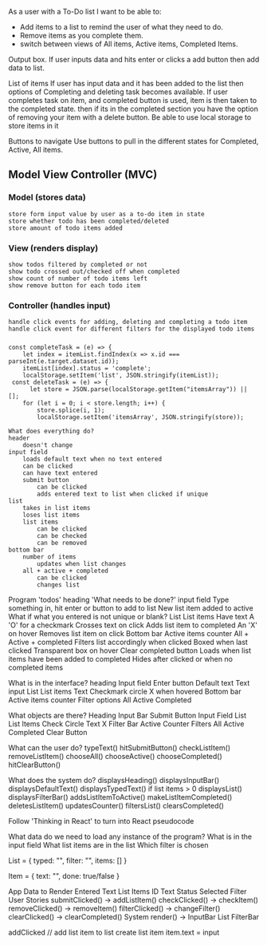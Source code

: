 As a user with a To-Do list I want to be able to: 
- Add items to a list to remind the user of what they need to do. 
- Remove items as you complete them. 
- switch between views of All items, Active items, Completed Items.

Output box. If user inputs data and hits enter or clicks a add button then add data to list.

List of items If user has input data and it has been added to the list then options of Completing and deleting task becomes available. If user completes task on item, and completed button is used, item is then taken to the completed state. then if its in the completed section you have the option of removing your item with a delete button. Be able to use local storage to store items in it

Buttons to navigate Use buttons to pull in the different states for Completed, Active, All items.

## Model View Controller (MVC)

### Model (stores data)
    store form input value by user as a to-do item in state
    store whether todo has been completed/deleted
    store amount of todo items added
### View (renders display)
    show todos filtered by completed or not
    show todo crossed out/checked off when completed
    show count of number of todo items left
    show remove button for each todo item
### Controller (handles input)
    handle click events for adding, deleting and completing a todo item
    handle click event for different filters for the displayed todo items


### 

    const completeTask = (e) => {
        let index = itemList.findIndex(x => x.id === parseInt(e.target.dataset.id));
        itemList[index].status = 'complete';
        localStorage.setItem('list', JSON.stringify(itemList));
     const deleteTask = (e) => {
          let store = JSON.parse(localStorage.getItem("itemsArray")) || [];
        for (let i = 0; i < store.length; i++) {
            store.splice(i, 1);
            localStorage.setItem('itemsArray', JSON.stringify(store));
    
    What does everything do?
    header
        doesn't change
    input field
        loads default text when no text entered
        can be clicked
        can have text entered
        submit button
            can be clicked
            adds entered text to list when clicked if unique
    list
        takes in list items
        loses list items
        list items
            can be clicked
            can be checked
            can be removed
    bottom bar
        number of items
            updates when list changes
        all + active + completed
            can be clicked
            changes list

Program
    'todos' heading
    'What needs to be done?' input field
        Type something in, hit enter or button to add to list
        New list item added to active
        What if what you entered is not unique or blank?
    List
        List items
            Have text
            A 'O' for a checkmark
                Crosses text on click
                Adds list item to completed
            An 'X' on hover
                Removes list item on click
    Bottom bar
        Active items counter
        All + Active + completed
            Filters list accordingly when clicked
            Boxed when last clicked
            Transparent box on hover
        Clear completed button
            Loads when list items have been added to completed
            Hides after clicked or when no completed items

What is in the interface?
    heading
    Input field
        Enter button
        Default text
        Text input
    List
        List items
            Text
            Checkmark circle
            X when hovered
    Bottom bar
        Active items counter
        Filter options
            All
            Active
            Completed



What objects are there?
    Heading
    Input Bar
        Submit Button
        Input Field
    List
        List Items
            Check Circle
            Text
            X
    Filter Bar
        Active Counter
        Filters
            All
            Active
            Completed
        Clear Button

What can the user do?
    typeText()
    hitSubmitButton()
    checkListItem()
    removeListItem()
    chooseAll()
    chooseActive()
    chooseCompleted()
    hitClearButton()

What does the system do?
    displaysHeading()
    displaysInputBar()
    displaysDefaultText()
    displaysTypedText()
    if list items > 0
        displaysList()
        displaysFilterBar()
    addsListItemToActive()
    makeListItemCompleted()
    deletesListItem()
    updatesCounter()
    filtersList()
    clearsCompleted()

Follow 'Thinking in React' to turn into React pseudocode

What data do we need to load any instance of the program?
    What is in the input field 
    What list items are in the list
    Which filter is chosen

List = {
    typed: "",
    filter: "",
    items: []
}

Item = {
    text: "", 
    done: true/false
}

App
    Data to Render
        Entered Text
        List Items
            ID
            Text
            Status
        Selected Filter
    User Stories
        submitClicked() -> addListItem()
        checkClicked() -> checkItem()
        removeClicked() -> removeItem()
        filterClicked() -> changeFilter()
        clearClicked() -> clearCompleted()
    System
        render() -> InputBar
                    List
                    FilterBar

addClicked
    // add list item to list
    create list item
    item.text = input
